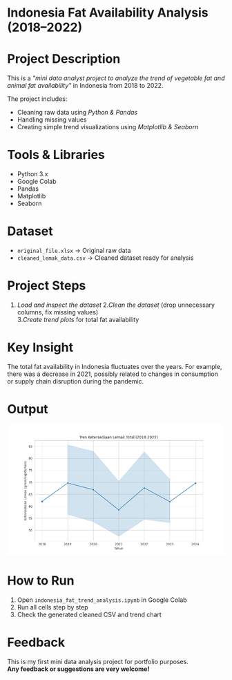 # Indonesia Fat Availability Analysis (2018–2022)

# Project Description
This is a *"mini data analyst project to analyze the trend of vegetable fat and animal fat availability"* in Indonesia from 2018 to 2022.

The project includes:
- Cleaning raw data using *Python & Pandas*
- Handling missing values
- Creating simple trend visualizations using *Matplotlib & Seaborn*

# Tools & Libraries
- Python 3.x
- Google Colab
- Pandas
- Matplotlib
- Seaborn

# Dataset
- `original_file.xlsx` → Original raw data
- `cleaned_lemak_data.csv` → Cleaned dataset ready for analysis

# Project Steps
1. *Load and inspect the dataset* 
2.*Clean the dataset* (drop unnecessary columns, fix missing values)  
3.*Create trend plots* for total fat availability

# Key Insight
The total fat availability in Indonesia fluctuates over the years. For example, there was a decrease in 2021, possibly related to changes in consumption or supply chain disruption during the pandemic.

# Output
![Trend Chart](./tren_lemak_total.png)

# How to Run
1. Open `indonesia_fat_trend_analysis.ipynb` in Google Colab
2. Run all cells step by step
3. Check the generated cleaned CSV and trend chart

# Feedback
This is my first mini data analysis project for portfolio purposes.  
**Any feedback or suggestions are very welcome!**

